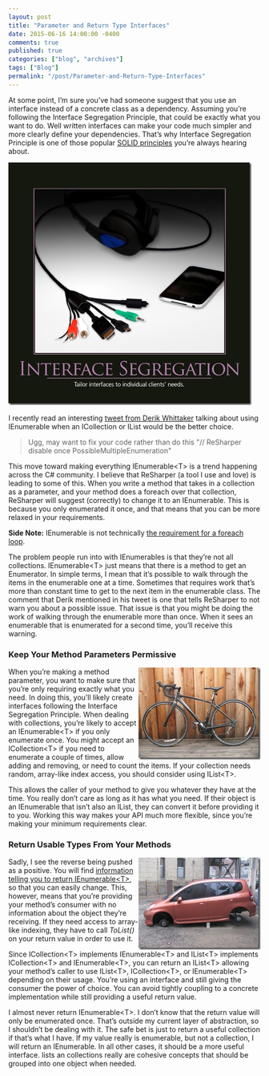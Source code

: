 ```yaml
---
layout: post
title: "Parameter and Return Type Interfaces"
date: 2015-06-16 14:00:00 -0400
comments: true
published: true
categories: ["blog", "archives"]
tags: ["Blog"]
permalink: "/post/Parameter-and-Return-Type-Interfaces"
---
```

<!-- more -->



<p>At some point, I’m sure you’ve had someone suggest that you use an interface instead of a concrete class as a dependency. Assuming you’re following the Interface Segregation Principle, that could be exactly what you want to do. Well written interfaces can make your code much simpler and more clearly define your dependencies. That’s why Interface Segregation Principle is one of those popular <a href="http://brendan.enrick.com/post/SOLID-Principles-Software-Craftsmanship-Calendar-Topics" target="_blank">SOLID principles</a> you’re always hearing about.</p> <p><a href="/images/files/NP-Interface-Segregation.jpg"><img title="NP-Interface-Segregation" style="border-top: 0px; border-right: 0px; border-bottom: 0px; border-left: 0px; display: inline" border="0" alt="NP-Interface-Segregation" src="/images/files/NP-Interface-Segregation_thumb.jpg" width="486" height="484"></a> </p> <p>I recently read an interesting <a href="https://twitter.com/DerikWhittaker/status/610425115042426880" target="_blank">tweet from Derik Whittaker</a> talking about using IEnumerable when an ICollection or IList would be the better choice.&nbsp; </p> <blockquote> <p>Ugg, may want to fix your code rather than do this "// ReSharper disable once PossibleMultipleEnumeration"</p></blockquote> <p>This move toward making everything IEnumerable&lt;T&gt; is a trend happening across the C# community. I believe that ReSharper (a tool I use and love) is leading to some of this. When you write a method that takes in a collection as a parameter, and your method does a foreach over that collection, ReSharper will suggest (correctly) to change it to an IEnumerable. This is because you only enumerated it once, and that means that you can be more relaxed in your requirements. </p> <p><strong>Side Note:</strong> IEnumerable is not technically <a href="http://brendan.enrick.com/post/Foreach-IEnumerable-IEnumerator-and-Duck-Typing" target="_blank">the requirement for a foreach loop</a>.</p> <p>The problem people run into with IEnumerables is that they’re not all collections. IEnumerable&lt;T&gt; just means that there is a method to get an Enumerator. In simple terms, I mean that it’s possible to walk through the items in the enumerable one at a time. Sometimes that requires work that’s more than constant time to get to the next item in the enumerable class. The comment that Derik mentioned in his tweet is one that tells ReSharper to not warn you about a possible issue. That issue is that you might be doing the work of walking through the enumerable more than once. When it sees an enumerable that is enumerated for a second time, you’ll receive this warning.</p> <h3>Keep Your Method Parameters Permissive</h3> <p><a href="/images/files/3364773646_ebc547a3fa_o.jpg"><img title="3364773646_ebc547a3fa_o" style="border-left-width: 0px; border-right-width: 0px; border-bottom-width: 0px; margin-left: 0px; display: inline; border-top-width: 0px; margin-right: 0px" border="0" alt="3364773646_ebc547a3fa_o" src="/images/files/3364773646_ebc547a3fa_o_thumb.jpg" width="244" align="right" height="184"></a></p> <p>When you’re making a method parameter, you want to make sure that you’re only requiring exactly what you need. In doing this, you’ll likely create interfaces following the Interface Segregation Principle. When dealing with collections, you’re likely to accept an IEnumerable&lt;T&gt; if you only enumerate once. You might accept an ICollection&lt;T&gt; if you need to enumerate a couple of times, allow adding and removing, or need to count the items. If your collection needs random, array-like index access, you should consider using IList&lt;T&gt;.&nbsp; </p> <p>This allows the caller of your method to give you whatever they have at the time. You really don’t care as long as it has what you need. If their object is an IEnumerable that isn’t also an IList, they can convert it before providing it to you. Working this way makes your API much more flexible, since you’re making your minimum requirements clear. </p> <h3>Return Usable Types From Your Methods</h3> <p><a href="/images/files/6555544311_79789a44b9_o.jpg"><img title="6555544311_79789a44b9_o" style="border-left-width: 0px; border-right-width: 0px; border-bottom-width: 0px; margin-left: 0px; display: inline; border-top-width: 0px; margin-right: 0px" border="0" alt="6555544311_79789a44b9_o" src="/images/files/6555544311_79789a44b9_o_thumb.jpg" width="244" align="right" height="184"></a> </p> <p>Sadly, I see the reverse being pushed as a positive. You will find <a href="http://stackoverflow.com/a/9855752/22381" target="_blank">information telling you to return IEnumerable&lt;T&gt;</a>, so that you can easily change. This, however, means that you’re providing your method’s consumer with no information about the object they’re receiving. If they need access to array-like indexing, they have to call <em>ToList()</em> on your return value in order to use it.</p> <p>Since ICollection&lt;T&gt; implements IEnumerable&lt;T&gt; and IList&lt;T&gt; implements ICollection&lt;T&gt; and IEnumerable&lt;T&gt;, you can return an IList&lt;T&gt; allowing your method’s caller to use IList&lt;T&gt;, ICollection&lt;T&gt;, or IEnumerable&lt;T&gt; depending on their usage. You’re using an interface and still giving the consumer the power of choice. You can avoid tightly coupling to a concrete implementation while still providing a useful return value. </p> <p>I almost never return IEnumerable&lt;T&gt;. I don’t know that the return value will only be enumerated once. That’s outside my current layer of abstraction, so I shouldn’t be dealing with it. The safe bet is just to return a useful collection if that’s what I have. If my value really is enumerable, but not a collection, I will return an IEnumerable. In all other cases, it should be a more useful interface. lists an collections really are cohesive concepts that should be grouped into one object when needed.</p>
